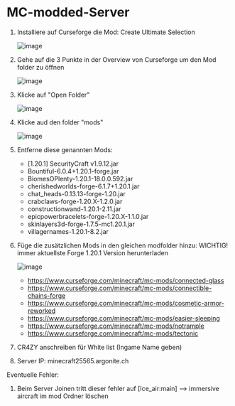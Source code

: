 # MC-modded-Server

1. Installiere auf Curseforge die Mod: Create Ultimate Selection

   ![image](https://github.com/user-attachments/assets/db972bf1-623c-44b1-89c3-af058fe5181f)
3. Gehe auf die 3 Punkte in der Overview von Curseforge um den Mod folder zu öffnen

   ![image](https://github.com/user-attachments/assets/7da3e56c-0d57-4986-91e9-3d8273e75285)
4. Klicke auf "Open Folder"

   ![image](https://github.com/user-attachments/assets/ebaed7f8-a3fa-4aa1-8a6d-6759b75ecfae)
5. Klicke aud den folder "mods"

   ![image](https://github.com/user-attachments/assets/1c8d722d-586d-420d-9b2c-f6eb22d87125)
6. Entferne diese genannten Mods:
   - [1.20.1] SecurityCraft v1.9.12.jar
   - Bountiful-6.0.4+1.20.1-forge.jar
   - BiomesOPlenty-1.20.1-18.0.0.592.jar
   - cherishedworlds-forge-6.1.7+1.20.1.jar
   - chat_heads-0.13.13-forge-1.20.jar
   - crabclaws-forge-1.20.X-1.2.0.jar
   - constructionwand-1.20.1-2.11.jar
   - epicpowerbracelets-forge-1.20.X-1.1.0.jar
   - skinlayers3d-forge-1.7.5-mc1.20.1.jar
   - villagernames-1.20.1-8.2.jar
  
7. Füge die zusätzlichen Mods in den gleichen modfolder hinzu: WICHTIG! immer aktuellste Forge 1.20.1 Version herunterladen

   ![image](https://github.com/user-attachments/assets/ed24c71e-be7f-4c90-81ef-4ca9d1656f98)

   - https://www.curseforge.com/minecraft/mc-mods/connected-glass
   - https://www.curseforge.com/minecraft/mc-mods/connectible-chains-forge
   - https://www.curseforge.com/minecraft/mc-mods/cosmetic-armor-reworked
   - https://www.curseforge.com/minecraft/mc-mods/easier-sleeping
   - https://www.curseforge.com/minecraft/mc-mods/notrample
   - https://www.curseforge.com/minecraft/mc-mods/tectonic


9. CR4ZY anschreiben für White list (Ingame Name geben)

10. Server IP: minecraft25565.argonite.ch

Eventuelle Fehler:

1. Beim Server Joinen tritt dieser fehler auf [Ice_air:main] --> immersive aircraft im mod Ordner löschen

   


